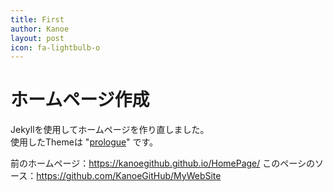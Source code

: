```yaml
---
title: First
author: Kanoe
layout: post
icon: fa-lightbulb-o
---
```

# ホームページ作成

Jekyllを使用してホームページを作り直しました。  
使用したThemeは "[prologue](https://github.com/chrisbobbe/jekyll-theme-prologue)"  です。

前のホームページ：https://kanoegithub.github.io/HomePage/
このペーシのソース：https://github.com/KanoeGitHub/MyWebSite
